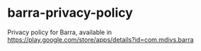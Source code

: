 # barra-privacy-policy
Privacy policy for Barra, available in https://play.google.com/store/apps/details?id=com.mdivs.barra
